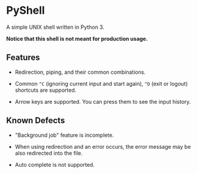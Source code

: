 # PyShell

A simple UNIX shell written in Python 3.

**Notice that this shell is not meant for production usage.**

## Features

- Redirection, piping, and their common combinations.

- Common `^C` (ignoring current input and start again), `^D` (exit or logout) shortcuts are supported.

- Arrow keys are supported. You can press them to see the input history.

## Known Defects

- "Background job" feature is incomplete.

- When using redirection and an error occurs, the error message may be also redirected into the file.

- Auto complete is not supported.

